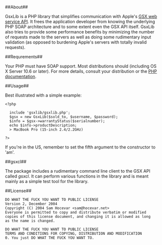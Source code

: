 ##About##

GsxLib is a PHP library that simplifies communication with Apple's [GSX web service API][1]. It frees the application developer
from knowing the underlying PHP SOAP architecture and to some extent even the GSX API itself. GsxLib also tries to provide
some performance benefits by minimizing the number of requests made to the servers as well as doing some rudimentary input
validation (as opposed to burdening Apple's servers with totally invalid requests).

##Requrements##

Your PHP must have SOAP support. Most distributions should (including OS X Server 10.6 or later). For more details, consult your distribution or the [PHP documentation][2].

##Usage##

Best illustrated with a simple example:

    <?php
  
      include 'gsxlib/gsxlib.php';
      $gsx = new GsxLib($sold_to, $username, $password);
      $info = $gsx->warrantyStatus($serialnumber);
      echo $info->productDescription;
      > MacBook Pro (15-inch 2.4/2.2GHz)
      
    ?>

If you're in the US, remember to set the fifth argument to the constructor to 'am'.

##gsxcl##

The package includes a rudimentary command line client to the GSX API called _gsxcl_. It can perform various functions in the library and is meant
mainly as a simple test tool for the library.

##License##
    
    DO WHAT THE FUCK YOU WANT TO PUBLIC LICENSE 
    Version 2, December 2004
    Copyright (C) 2004 Sam Hocevar <sam@hocevar.net> 
    Everyone is permitted to copy and distribute verbatim or modified 
    copies of this license document, and changing it is allowed as long 
    as the name is changed. 
    
    DO WHAT THE FUCK YOU WANT TO PUBLIC LICENSE 
    TERMS AND CONDITIONS FOR COPYING, DISTRIBUTION AND MODIFICATION 
    0. You just DO WHAT THE FUCK YOU WANT TO.

[1]: http://gsxwsut.apple.com/apidocs/html/WSReference.html?user=asp
[2]: http://php.net/manual/en/book.soap.php
